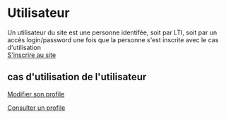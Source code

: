 
# Utilisateur

Un utilisateur du site est une personne identifée, soit par LTI,
soit par un accès login/password une fois que la personne s'est inscrite avec le cas d'utilisation  
[S'inscrire au site](../casutilisation/visiteur/inscription.md)

## cas d'utilisation de l'utilisateur 

[Modifier son profile](../casutilisation/utilisateur/affichemodifprofil.md
)


[Consulter un profile](../casutilisation/utilisateur/readprofil.md)
